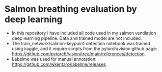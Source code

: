 # Salmon breathing evaluation by deep learning
- In this repository I have included all code used in my salmon ventilation deep learning pipeline. Data and trained model are not included.
- The train_network\\salmon-keypoint-detection notebook was trained using kaggle, and it require scripts from the pytorch/vision github page: https://github.com/pytorch/vision/tree/main/references/detection.
- Labelme was used for manual annotation: https://github.com/wkentaro/labelme/releases
